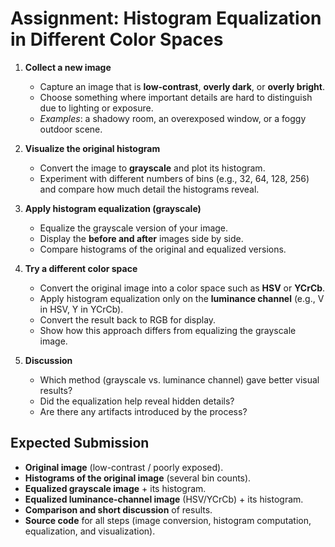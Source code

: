# Assignment: Histogram Equalization in Different Color Spaces

1. **Collect a new image**  
   - Capture an image that is **low-contrast**, **overly dark**, or **overly bright**.  
   - Choose something where important details are hard to distinguish due to lighting or exposure.  
   - *Examples*: a shadowy room, an overexposed window, or a foggy outdoor scene.  

2. **Visualize the original histogram**  
   - Convert the image to **grayscale** and plot its histogram.  
   - Experiment with different numbers of bins (e.g., 32, 64, 128, 256) and compare how much detail the histograms reveal.  

3. **Apply histogram equalization (grayscale)**  
   - Equalize the grayscale version of your image.  
   - Display the **before and after** images side by side.  
   - Compare histograms of the original and equalized versions.  

4. **Try a different color space**  
   - Convert the original image into a color space such as **HSV** or **YCrCb**.  
   - Apply histogram equalization only on the **luminance channel** (e.g., V in HSV, Y in YCrCb).  
   - Convert the result back to RGB for display.  
   - Show how this approach differs from equalizing the grayscale image.  

5. **Discussion**  
   - Which method (grayscale vs. luminance channel) gave better visual results?  
   - Did the equalization help reveal hidden details?  
   - Are there any artifacts introduced by the process?  

## Expected Submission

- **Original image** (low-contrast / poorly exposed).  
- **Histograms of the original image** (several bin counts).  
- **Equalized grayscale image** + its histogram.  
- **Equalized luminance-channel image** (HSV/YCrCb) + its histogram.  
- **Comparison and short discussion** of results.  
- **Source code** for all steps (image conversion, histogram computation, equalization, and visualization).  
